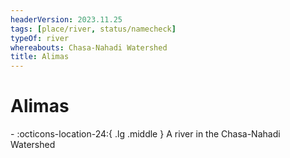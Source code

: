 ```yaml
---
headerVersion: 2023.11.25
tags: [place/river, status/namecheck]
typeOf: river
whereabouts: Chasa-Nahadi Watershed
title: Alimas
---
```

# Alimas
<div class="grid cards ext-narrow-margin ext-one-column" markdown>
-    :octicons-location-24:{ .lg .middle } A river in the Chasa-Nahadi Watershed  
</div>



